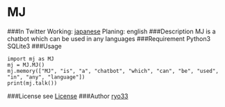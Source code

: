 MJ
==

###In Twitter
Working:
[japanese](https://twitter.com/mj_bot_jp)
Planing:
english
###Description
MJ is a chatbot which can be used in any languages
###Requirement
Python3  
SQLite3
###Usage
```
import mj as MJ
mj = MJ.MJ()
mj.memory(["MJ", "is", "a", "chatbot", "which", "can", "be", "used", "in", "any", "language"])
print(mj.talk())
```
###License
  see [License](LICENSE)
###Author
  [ryo33](https://github.com/ryo33/ "ryo33's github page")

